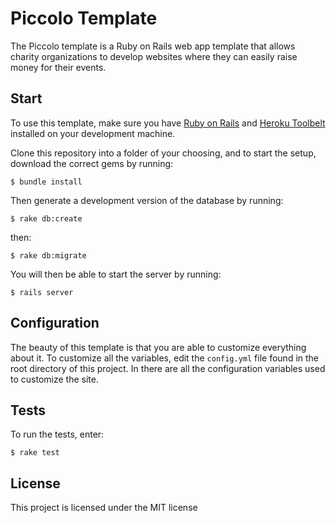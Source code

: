 # Piccolo Template

The Piccolo template is a Ruby on Rails web app template that allows charity organizations to develop websites where they can easily raise money for their events.

## Start

To use this template, make sure you have [Ruby on Rails]() and [Heroku Toolbelt]() installed on your development machine.

Clone this repository into a folder of your choosing, and to start the setup, download the correct gems by running:
```
$ bundle install
```

Then generate a development version of the database by running:
```
$ rake db:create
```
then:
```
$ rake db:migrate
```

You will then be able to start the server by running:
```
$ rails server
```

## Configuration

The beauty of this template is that you are able to customize everything about it. To customize all the variables, edit the `config.yml` file found in the root directory of this project. In there are all the configuration variables used to customize the site.

## Tests

To run the tests, enter:
```
$ rake test
```

## License

This project is licensed under the MIT license
